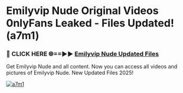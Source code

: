 # Emilyvip Nude Original Videos 0nlyFans Leaked - Files Updated! (a7m1)

<h3>🔴 CLICK HERE 🌐==►► <a href="https://tinyurl.com/y5r63du9" rel="nofollow">Emilyvip Nude Updated Files</a></h3>

Get Emilyvip Nude and all content. Now you can access all videos and pictures of Emilyvip Nude. New Updated Files 2025!

[![a7m1](https://i.imgur.com/UVo9nyh.gif)](https://tinyurl.com/y5r63du9)